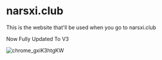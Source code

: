 # narsxi.club
This is the website that'll be used when you go to narsxi.club 

Now Fully Updated To V3

![chrome_gxiK3htgKW](https://user-images.githubusercontent.com/35114678/77468057-f191a500-6e04-11ea-933c-255016b08ac9.png)
